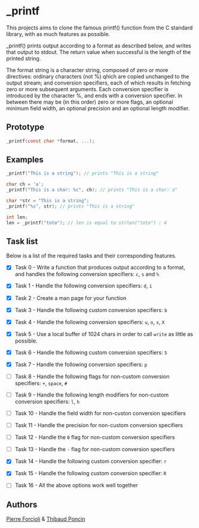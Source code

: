 # _printf

This projects aims to clone the famous printf() function from the C standard library, with as much features as possible.

_printf() prints output according to a format as described below, and writes that output to stdout. The return value when successful is the length of the printed string.

The format string is a character string, composed of zero or more directives: ordinary characters (not %) qhich are copied unchanged to the output stream; and conversion specifiers, each of which results in fetching zero or more subsequent arguments. Each conversion specifier is introduced by the character %, and ends with a conversion specifier. In between there may be (in this order) zero or more flags, an optional minimum field width, an optional precision and an optional length modifier.

## Prototype

```c
_printf(const char *format, ...);
```

## Examples

```c
_printf("This is a string"); // prints "This is a string"

char ch = 'a';
_printf("This is a char: %c", ch); // prints "This is a char: a"

char *str = "This is a string";
_printf("%s", str); // prints "This is a string"

int len;
len = _printf("toto"); // len is equal to strlen("toto") : 4
```

## Task list

Below is a list of the required tasks and their corresponding features.

- [x] Task 0 - Write a function that produces output according to a format, and handles the following conversion specifiers: ``c``, ``s`` and ``%``
- [x] Task 1 - Handle the following conversion specifiers: ``d``, ``i``
- [x] Task 2 - Create a man page for your function
- [x] Task 3 - Handle the following custom conversion specifiers: ``b``
- [x] Task 4 - Handle the following conversion specifiers: ``u``, ``o``, ``x``, ``X``
- [x] Task 5 - Use a local buffer of 1024 chars in order to call ``write`` as little as possible.
- [x] Task 6 - Handle the following custom conversion specifiers: ``S``
- [x] Task 7 - Handle the following conversion specifiers: ``p``
- [ ] Task 8 - Handle the following flags for non-custom conversion specifiers: ``+``, ``space``, ``#``
- [ ] Task 9 - Handle the following length modifiers for non-custom conversion specifiers: ``l``, ``h``
- [ ] Task 10 - Handle the field width for non-custon conversion specifiers
- [ ] Task 11 - Handle the precision for non-custom conversion specifiers
- [ ] Task 12 - Handle the ``0`` flag for non-custom conversion specifiers
- [ ] Task 13 - Handle the ``-`` flag for non-custom conversion specifiers
- [x] Task 14 - Handle the following custom conversion specifier: ``r``
- [x] Task 15 - Handle the following custom conversion specifier: ``R``
- [ ] Task 16 - All the above options work well together


## Authors
[Pierre Forcioli](https://www.github.com/pforciol) & [Thibaud Poncin](http://www.github.com/ThibaudP)
